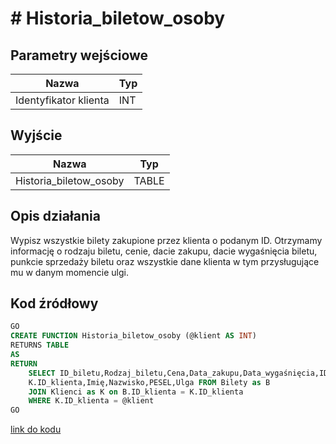 # # Historia_biletow_osoby

## Parametry wejściowe

| Nazwa     | Typ |
| --------- | --- |
| Identyfikator klienta | INT |

## Wyjście

| Nazwa              | Typ   |
| ------------------ | ----- |
| Historia_biletow_osoby | TABLE |

## Opis działania

Wypisz wszystkie bilety zakupione przez klienta o podanym ID. Otrzymamy informację o rodzaju biletu, cenie, dacie zakupu, dacie wygaśnięcia biletu, punkcie sprzedaży biletu oraz wszystkie dane klienta w tym przysługujące mu w danym momencie ulgi.

## Kod źródłowy

```sql
GO
CREATE FUNCTION Historia_biletow_osoby (@klient AS INT)
RETURNS TABLE
AS
RETURN
	SELECT ID_biletu,Rodzaj_biletu,Cena,Data_zakupu,Data_wygaśnięcia,ID_punktu_sprzedaży,
	K.ID_klienta,Imię,Nazwisko,PESEL,Ulga FROM Bilety as B
	JOIN Klienci as K on B.ID_klienta = K.ID_klienta
	WHERE K.ID_klienta = @klient
GO
```

[link do kodu](../../functions/Historia_biletow_osoby.sql)

